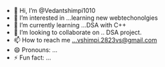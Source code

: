 - 👋 Hi, I’m @Vedantshimpi1010
- 👀 I’m interested in ...learning new webtechonolgies
- 🌱 I’m currently learning ...DSA with C++
- 💞️ I’m looking to collaborate on .. DSA project.
- 📫 How to reach me ...vshimpi.2823vs@gmail.com
- 😄 Pronouns: ...
- ⚡ Fun fact: ...

<!---
Vedantshimpi1010/Vedantshimpi1010 is a ✨ special ✨ repository because its `README.md` (this file) appears on your GitHub profile.
You can click the Preview link to take a look at your changes.
--->

